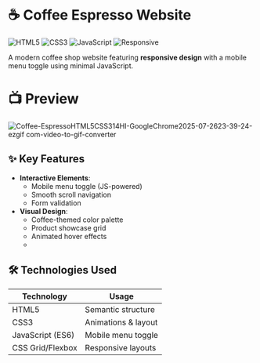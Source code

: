 # ☕ Coffee Espresso Website

![HTML5](https://img.shields.io/badge/HTML5-E34F26?logo=html5&logoColor=white)
![CSS3](https://img.shields.io/badge/CSS3-1572B6?logo=css3&logoColor=white)
![JavaScript](https://img.shields.io/badge/JavaScript-Minimal-F7DF1E)
![Responsive](https://img.shields.io/badge/Responsive-Yes-success)

A modern coffee shop website featuring **responsive design** with a mobile menu toggle using minimal JavaScript.

# 📺 Preview
![Coffee-EspressoHTML5CSS314HI-GoogleChrome2025-07-2623-39-24-ezgif com-video-to-gif-converter](https://github.com/user-attachments/assets/15501389-5bfd-4364-9ea7-e6f3d8a1064a)

## ✨ Key Features
- **Interactive Elements**:
  - Mobile menu toggle (JS-powered)
  - Smooth scroll navigation
  - Form validation
- **Visual Design**:
  - Coffee-themed color palette
  - Product showcase grid
  - Animated hover effects
  - 
## 🛠️ Technologies Used
| Technology | Usage |
|------------|-------|
| HTML5 | Semantic structure |
| CSS3 | Animations & layout |
| JavaScript (ES6) | Mobile menu toggle |
| CSS Grid/Flexbox | Responsive layouts |
